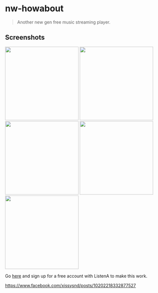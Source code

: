 # nw-howabout
> Another new gen free music streaming player.

## Screenshots
<img src="http://s22.postimg.org/oxe4sshtd/Screen_Shot_2013_10_24_at_4_32_07_PM.png" width=240 />
<img src="http://s21.postimg.org/gahgsaz7b/Screen_Shot_2013_10_24_at_4_45_52_PM.png" width=240 />
<img src="http://s17.postimg.org/uaebunxfj/Screen_Shot_2013_10_24_at_4_43_47_PM.png" width=240 />
<img src="http://s21.postimg.org/kpvajtm7r/Screen_Shot_2013_10_24_at_4_30_36_PM.png" width=240 />
<img src="http://s24.postimg.org/vkd750z45/Screen_Shot_2013_10_24_at_4_47_16_PM.png" width=240 />

Go [here](http://listena.recom.io/main/#/chooseOne) and sign up for a free account with ListenA to make this work.

https://www.facebook.com/xissysnd/posts/10202218332877527
